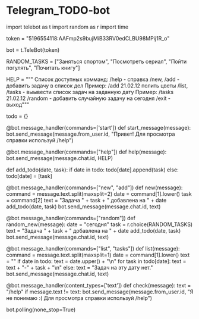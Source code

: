 # Telegram_TODO-bot
import telebot as t
import random as r
import time

token = "5196554118:AAFmp2s9bujMiB33RV0edCLBU98MPij1R_o"

bot = t.TeleBot(token)

RANDOM_TASKS = ["Заняться спортом", "Посмотреть сериал", "Пойти погулять", "Почитать книгу"]

HELP = """
Список доступных комманд:
/help - справка
/new, /add - добавить задачу в список дел
Пример: /add 21.02.12 полить цветы
/list, /tasks - выывести список задач на заданную дату
Пример: /tasks 21.02.12
/random - добавить случайную задачу на сегодня
/exit - выход"""

todo = {}

@bot.message_handler(commands=['start'])
def start_message(message):
    bot.send_message(message.from_user.id, "Привет! Для просмотра справки используй /help")

@bot.message_handler(commands=["help"])
def help(message):
    bot.send_message(message.chat.id, HELP)

def add_todo(date, task):
    if date in todo:
        todo[date].append(task)
    else:
        todo[date] = [task]

@bot.message_handler(commands=["new", "add"])
def new(message):
    command = message.text.split(maxsplit=2)
    date = command[1].lower()
    task = command[2]
    text = "Задача " + task + " добавлена на " + date
    add_todo(date, task)
    bot.send_message(message.chat.id, text)

@bot.message_handler(commands=["random"])
def random_new(message):
    date = "сегодня"
    task = r.choice(RANDOM_TASKS)
    text = "Задача " + task + " добавлена на " + date
    add_todo(date, task)
    bot.send_message(message.chat.id, text)

@bot.message_handler(commands=["list", "tasks"])
def list(message):
    command = message.text.split(maxsplit=1)
    date = command[1].lower()
    text = ""
    if date in todo:
        text = date.upper() + "\n"
        for task in todo[date]:
            text = text + "-" + task + "\n"
    else:
        text = "Задач на эту дату нет."
    bot.send_message(message.chat.id, text)

@bot.message_handler(content_types=['text'])
def check(message):
    text = "/help"
    if message.text != text:
        bot.send_message(message.from_user.id, "Я не понимаю :( Для просмотра справки используй /help")

bot.polling(none_stop=True)
